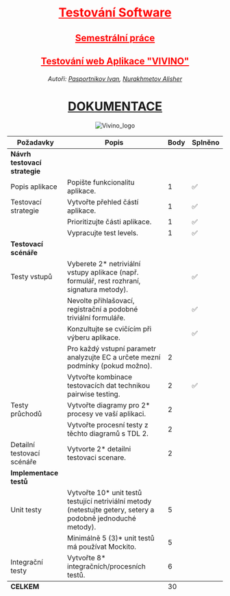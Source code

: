 <div align="center">
<h1 style="color: red; text-decoration: underline;"><strong>Testování Software</strong></h1>
<h2 style="color: red; text-decoration: underline;">Semestrální práce</h2>
<h2 style="color: red; text-decoration: underline;">Testování web Aplikace "VIVINO"</h2>
<h6>Autoři: 
<a href="https://github.com/PasportnikovIvan/">Pasportnikov Ivan</a>, 
<a href="https://github.com/1Lukrecia1/">Nurakhmetov Alisher</a>
</h6>
<h1><a href="https://docs.google.com/document/d/1BZ_6HnqLg4oIZJ1oCOonkFe97EWn326Tkt-Dyr4gx5M/edit?usp=sharing">DOKUMENTACE</a></h1>

![Vivino_logo](https://github.com/PasportnikovIvan/test/assets/126193209/ae0714c4-f5d8-4944-b2f2-088d6398df03)

<table>
    <thead>
        <tr>
            <th><strong>Požadavky</strong></th>
            <th><strong>Popis</strong></th>
            <th><strong>Body</strong></th>
            <th><strong>Splněno</strong></th>
        </tr>
    </thead>
        <tr>
            <td><strong>Návrh testovací strategie</strong></td>
            <td></td>
            <td></td>
            <td></td>
        </tr>
        <tr>
            <td>Popis aplikace</td>
            <td>Popište funkcionalitu aplikace.</td>
            <td>1</td>
            <td>✅</td>
        </tr>
        <tr>
            <td>Testovací strategie</td>
            <td>Vytvořte přehled částí aplikace.</td>
            <td>1</td>
            <td>✅</td>
        </tr>
        <tr>
            <td></td>
            <td>Prioritizujte části aplikace.</td>
            <td>1</td>
            <td>✅</td>
        </tr>
        <tr>
            <td></td>
            <td>Vypracujte test levels.</td>
            <td>1</td>
            <td>✅</td>
        </tr>
        <tr>
            <td><strong>Testovací scénáře</strong></td>
            <td></td>
            <td></td>
            <td></td>
        </tr>
        <tr>
            <td>Testy vstupů</td>
            <td>Vyberete 2* netriviální vstupy aplikace (např. formulář, rest rozhraní, signatura metody).</td>
            <td></td>
            <td>✅</td>
        </tr>
        <tr>
            <td></td>
            <td>Nevolte přihlašovací, registrační a podobné triviální formuláře.</td>
            <td></td>
            <td>✅</td>
        </tr>
        <tr>
            <td></td>
            <td>Konzultujte se cvičícím při výberu aplikace.</td>
            <td></td>
            <td>✅</td>
        </tr>
        <tr>
            <td></td>
            <td>Pro každý vstupní parametr analyzujte EC a určete mezní podmínky (pokud možno).</td>
            <td>2</td>
            <td></td>
        </tr>
        <tr>
            <td></td>
            <td>Vytvořte kombinace testovacích dat technikou pairwise testing.</td>
            <td>2</td>
            <td>✅</td>
        </tr>
        <tr>
            <td>Testy průchodů</td>
            <td>Vytvořte diagramy pro 2* procesy ve vaší aplikaci.</td>
            <td>2</td>
            <td></td>
        </tr>
        <tr>
            <td></td>
            <td>Vytvořte procesní testy z těchto diagramů s TDL 2.</td>
            <td>2</td>
            <td></td>
        </tr>
        <tr>
            <td>Detailní testovací scénáře</td>
            <td>Vytvorte 2* detailni testovaci scenare.</td>
            <td>2</td>
            <td></td>
        </tr>
        <tr>
            <td><strong>Implementace testů</strong></td>
            <td></td>
            <td></td>
            <td></td>
        </tr>
        <tr>
            <td>Unit testy</td>
            <td>Vytvořte 10* unit testů testující netriviální metody (netestujte getery, setery a podobně jednoduché metody).</td>
            <td>5</td>
            <td></td>
        </tr>
        <tr>
            <td></td>
            <td>Minimálně 5 (3)* unit testů má používat Mockito.</td>
            <td>5</td>
            <td></td>
        </tr>
        <tr>
            <td>Integrační testy</td>
            <td>Vytvořte 8* integračních/procesních testů.</td>
            <td>6</td>
            <td></td>
        </tr>
    <tfoot>
        <tr>
            <td><strong>CELKEM</strong></td>
            <td></td>
            <td>30</td>
            <td></td>
        </tr>
    </tfoot>
</table>

</div>
